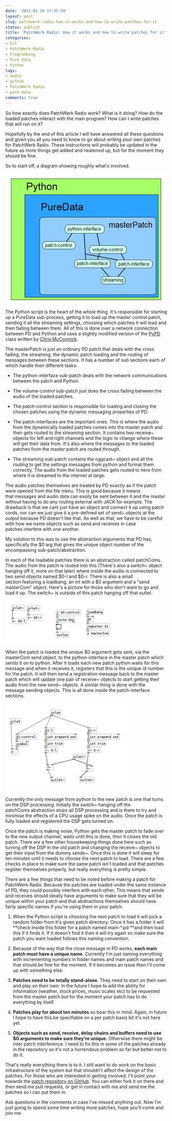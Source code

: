 ```yaml
---
date: '2011-01-29 17:35:39'
layout: post
slug: patchwerk-radio-how-it-works-and-how-to-write-patches-for-it
status: publish
title: 'PatchWerk Radio: How it works and how to write patches for it'
categories:
- Git
- PatchWerk-Radio
- Programming
- Pure Data
- Python
tags:
- audio
- github
- PatchWerk Radio
- pure data
comments: true
---
```


So how exactly does PatchWerk Radio work? What is it doing? How do the loaded patches interact with the main program? How can I write patches that will run on it?

Hopefully by the end of this article I will have answered all these questions and given you all you need to know to go about writing your own patches for PatchWerk Radio. These instructions will probably be updated in the future as more things get added and neatened up, but for the moment they should be fine.

So to start off, a diagram showing roughly what's involved.

![PatchWerk Radio Program Diagram](/a/2011-01-29-patchwerk-radio-how-it-works-and-how-to-write-patches-for-it/PatchWerk-Radio-Program-Diagram.png)

The Python script is the heart of the whole thing. It's responsible for starting up a PureData sub-process, getting it to load up the master control patch, sending it all the streaming settings, choosing which patches it will load and then fading between them. All of this is done over a network connection between PD and Python and uses a slightly modified version of the [PyPD](http://mccormick.cx/projects/PyPd/) class written by [Chris McCormick](http://mccormick.cx).

The masterPatch is just an ordinary PD patch that deals with the cross fading, the streaming, the dynamic patch loading and the routing of messages between these sections. It has a number of sub sections each of which handle their different tasks.

  * The python-interface sub-patch deals with the network communications between the patch and Python.

  * The volume-control sub-patch just does the cross fading between the audio of the loaded patches.

  * The patch-control section is responsible for loading and closing the chosen patches using the dynamic messaging properties of PD.

  * The patch-interfaces are the important ones. This is where the audio from the dynamically loaded patches comes into the master patch and then gets routed to the streaming section. It contains two receive~ objects for left and right channels and the logic to change where these will get their data from. It's also where the messages to the loaded patches from the master patch are routed through.

  * The streaming sub-patch contains the oggcast~ object and all the routing to get the settings messages from python and format them correctly. The audio from the loaded patches gets routed to here from where it is streamed to the internet at large.

The audio patches themselves are treated by PD exactly as if the patch were opened from the file menu. This is good because it means that messages and audio data can easily be sent between it and the master without having to do any routing external with JACK for example. The drawback is that we cant just have an object and connect it up using patch cords, nor can we just give it a pre-defined set of send~ objects at the output because PD doesn't like that. As well as that, we have to be careful with how we name objects such as send and receives in case patches interfere with one another.

My solution to this was to use the abstraction arguments that PD has, specifically the $0 arg that gives the unique object number of the encompassing sub-patch/abstraction.

In each of the loadable patches there is an abstraction called patchComs. The audio from the patch is routed into this (There's also a switch~ object hanging off it, more on that later) where inside the audio is connected to two send objects named $0-l and $0-r. There is also a small section featuring a loadbang, an int with a $0 argument and a "send masterCom" object. Here's a picture for those who don't want to go and load it up. The switch~ is outside of this patch hanging off that outlet.

![patchComs abstraction](/a/2011-01-29-patchwerk-radio-how-it-works-and-how-to-write-patches-for-it/patchComs.png)

When the patch is loaded the unique $0 argument gets sent, via the masterCom send object, to the python-interface in the master patch which sends it on to python. After it loads each new patch python waits for this message and when it receives it, registers that this is the unique id number for the patch. It will then send a registration message back to the master patch which will update one pair of receive~ objects to start getting their audio from the new send~ objects. A similar thing is done with the message sending objects. This is all done inside the patch-interface sections.

![patch-interface abstraction](/a/2011-01-29-patchwerk-radio-how-it-works-and-how-to-write-patches-for-it/patch-interface.png)

Currently the only message from python to the new patch is one that turns on the DSP processing. Initially the switch~ hanging off the patchComs abstraction stops all DSP processing and is there to try and minimise the effects of a CPU usage spike on the audio. Once the patch is fully loaded and registered the DSP gets turned on.

Once the patch is making noise, Python gets the master patch to fade over to the new output channel, waits until this is done, then it closes the old patch. There are a few other housekeeping things done here such as turning off the DSP in the old patch and changing the receive~ objects to get their input from the dummy sends~. Once this is done it will sleep for ten minutes until it needs to choose the next patch to load. There are a few checks in place to make sure the same patch isn't loaded and that patches register themselves properly, but really everything is pretty simple.

There are a few things that need to be noted before making a patch for PatchWerk Radio. Because the patches are loaded under the same instance of PD, they could possibly interfere with each other, This means that sends and receives should ideally have arguments to make sure that they will be unique within your patch and that abstractions themselves should have fairly specific names if you're using them in your patch.

  1. When the Python script is choosing the next patch to load it will pick a random folder from it's given patch directory. Once it has a folder it will **check inside this folder for a patch named main-*.pd **and then load this if it finds it. If it doesn't find it then it will try again so make sure the patch you want loaded follows this naming convention.

  2. Because of the way that the close message in PD works, **each main patch must have a unique name**. Currently I'm just naming everything with incrementing numbers in folder names and main patch names and that should be fine for the moment. If it becomes an issue then I'll come up with something else.

  3. **Patches need to be totally stand-alone**. They need to start on their own and play on their own. In the future I hope to add the ability for information (weather, stock prices, music scales etc) to be requested from the master patch but for the moment your patch has to do everything by itself.

  4. **Patches play for about ten minutes** so bear this in mind. Again, in future I hope to have this be specifiable on a per patch basis bit it's not here yet.

  5. **Objects such as send, receive, delay chains and buffers need to use $0 arguments to make sure they're unique.** Otherwise there might be inter patch interference. I need to fix this in some of the patches already in the repository so it's not a horrendous problem so far but better not to do it.

That's really everything there is to it. I still want to do work on the basic infrastructure of the system but that shouldn't affect the design of the patches. For those who are interested in getting involved, I'll point your towards the [patch repository on GitHub](https://github.com/notesandvolts/Radio-Patches). You can either fork it on there and then send me pull requests, or get in contact with me and send me the patches so I can put them in.

Ask questions in the comments in case I've missed anything out. Now I'm just going to spend some time writing more patches, hope you'll come and join me.

